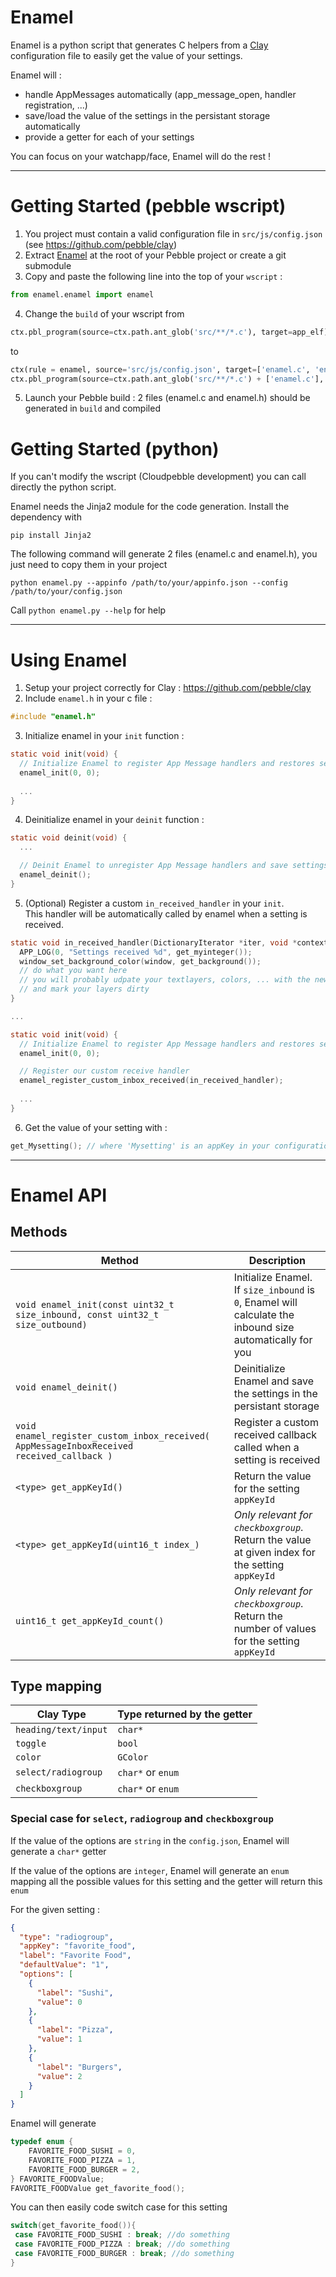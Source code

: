 # Enamel
Enamel is a python script that generates C helpers from a [Clay](https://github.com/pebble/clay) configuration file to easily get the value of your settings.

Enamel will :
* handle AppMessages automatically (app_message_open, handler registration, ...)
* save/load the value of the settings in the persistant storage automatically
* provide a getter for each of your settings

You can focus on your watchapp/face, Enamel will do the rest !

---

# Getting Started (pebble wscript)
1. You project must contain a valid configuration file in `src/js/config.json` (see https://github.com/pebble/clay)
2. Extract [Enamel](https://github.com/gregoiresage/enamel/releases/latest) at the root of your Pebble project or create a git submodule
3. Copy and paste the following line into the top of your `wscript` : 
  
  ``` python
  from enamel.enamel import enamel
  ```
4. Change the `build` of your wscript from 

  ``` python
  ctx.pbl_program(source=ctx.path.ant_glob('src/**/*.c'), target=app_elf)
  ```
  to
  ``` python
  ctx(rule = enamel, source='src/js/config.json', target=['enamel.c', 'enamel.h'])
  ctx.pbl_program(source=ctx.path.ant_glob('src/**/*.c') + ['enamel.c'], target=app_elf)
  ```
5. Launch your Pebble build : 2 files (enamel.c and enamel.h) should be generated in `build` and compiled

# Getting Started (python)
If you can't modify the wscript (Cloudpebble development) you can call directly the python script.

Enamel needs the Jinja2 module for the code generation.
Install the dependency with 
```
pip install Jinja2
```

The following command will generate 2 files (enamel.c and enamel.h), you just need to copy them in your project
```
python enamel.py --appinfo /path/to/your/appinfo.json --config /path/to/your/config.json 
```

Call `python enamel.py --help` for help

---

# Using Enamel
1. Setup your project correctly for Clay : https://github.com/pebble/clay
2. Include `enamel.h` in your c file : 
  
  ``` c
  #include "enamel.h"
  ```
3. Initialize enamel in your `init` function : 
  
  ``` c
  static void init(void) {
    // Initialize Enamel to register App Message handlers and restores settings
    enamel_init(0, 0);
    
    ...
  }
  ```
4. Deinitialize enamel in your `deinit` function :
  
  ``` c
  static void deinit(void) {
    ...
  
    // Deinit Enamel to unregister App Message handlers and save settings
    enamel_deinit();
  }
  ```
5. (Optional) Register a custom `in_received_handler` in your `init`. <br>This handler will be automatically called by enamel when a setting is received.

  ``` c
  static void in_received_handler(DictionaryIterator *iter, void *context) {
    APP_LOG(0, "Settings received %d", get_myinteger());
    window_set_background_color(window, get_background());
    // do what you want here 
    // you will probably udpate your textlayers, colors, ... with the new settings
    // and mark your layers dirty
  }
  
  ...
  
  static void init(void) {
    // Initialize Enamel to register App Message handlers and restores settings
    enamel_init(0, 0);

    // Register our custom receive handler
    enamel_register_custom_inbox_received(in_received_handler);
    
    ...
  }
  ```
6. Get the value of your setting with :
  
  ``` c
  get_Mysetting(); // where 'Mysetting' is an appKey in your configuration file
  ```

---

# Enamel API

## Methods

| Method | Description |
|--------|---------|
| `void enamel_init(const uint32_t size_inbound, const uint32_t size_outbound)` | Initialize Enamel. <br>If `size_inbound` is `0`, Enamel will calculate the inbound size automatically for you |
| `void enamel_deinit()` | Deinitialize Enamel and save the settings in the persistant storage |
| `void enamel_register_custom_inbox_received( AppMessageInboxReceived received_callback )` | Register a custom received callback called when a setting is received |
| `<type> get_appKeyId()` | Return the value for the setting `appKeyId` |
| `<type> get_appKeyId(uint16_t index_)` | *Only relevant for `checkboxgroup`*. <br>Return the value at given index for the setting `appKeyId` |
| `uint16_t get_appKeyId_count()` | *Only relevant for `checkboxgroup`*. <br>Return the number of values for the setting `appKeyId` |

## Type mapping

| Clay Type | Type returned by the getter |
|--------|---------|
| `heading/text/input` | `char*` |
| `toggle` | `bool` |
| `color` | `GColor` |
| `select/radiogroup` | `char*` or `enum` |
| `checkboxgroup` | `char*` or `enum` |

### Special case for `select`, `radiogroup` and `checkboxgroup`

If the value of the options are `string` in the `config.json`, Enamel will generate a `char*` getter

If the value of the options are `integer`, Enamel will generate an `enum` mapping all the possible values for this setting and the getter will return this `enum`

For the given setting :
``` json
{
  "type": "radiogroup",
  "appKey": "favorite_food",
  "label": "Favorite Food",
  "defaultValue": "1",
  "options": [
    { 
      "label": "Sushi", 
      "value": 0 
    },
    { 
      "label": "Pizza", 
      "value": 1 
    },
    { 
      "label": "Burgers", 
      "value": 2 
    }
  ]
}
```

Enamel will generate

``` c
typedef enum {
	FAVORITE_FOOD_SUSHI = 0,
	FAVORITE_FOOD_PIZZA = 1,
	FAVORITE_FOOD_BURGER = 2,
} FAVORITE_FOODValue;
FAVORITE_FOODValue get_favorite_food();
```

You can then easily code switch case for this setting
``` c
switch(get_favorite_food()){
 case FAVORITE_FOOD_SUSHI : break; //do something
 case FAVORITE_FOOD_PIZZA : break; //do something
 case FAVORITE_FOOD_BURGER : break; //do something
}
```


